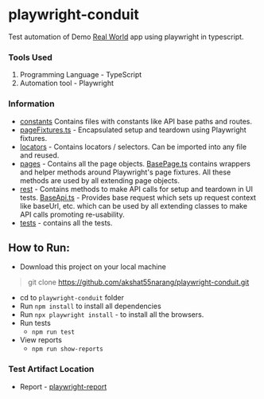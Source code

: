 # playwright-conduit
Test automation of Demo [Real World](https://demo.realworld.io/#/) app using playwright in typescript.

### Tools Used
1. Programming Language - TypeScript
2. Automation tool - Playwright

### Information

- [constants](/constants/) Contains files with constants like API base paths and routes.
- [pageFixtures.ts](/fixtures/pageFixtures.ts) - Encapsulated setup and teardown using Playwright fixtures. 
- [locators](/locators/) - Contains locators / selectors. Can be imported into any file and reused.
- [pages](/pages/) - Contains all the page objects. [BasePage.ts](/pages/BasePage.ts) contains wrappers and helper 
   methods around Playwright's page fixtures. All these methods are used by all extending page objects.
- [rest](/rest/) - Contains methods to make API calls for setup and teardown in UI tests. 
  [BaseApi.ts](./rest/BaseApi.ts) - Provides base request which sets up request context like baseUrl, etc.
   which can be used by all extending classes to make API calls promoting re-usability.
- [tests](/tests/) - contains all the tests.

## How to Run:
-  Download this project on your local machine
> git clone https://github.com/akshat55narang/playwright-conduit.git
- cd to `playwright-conduit` folder
- Run `npm install` to install all dependencies
- Run `npx playwright install` - to install all the browsers.
- Run tests
  - `npm run test`
- View reports
  - `npm run show-reports`

### Test Artifact Location
- Report - [playwright-report](/playwright-report/)


